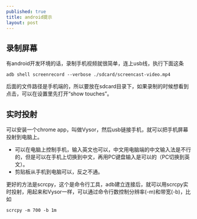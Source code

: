 ```yaml
---
published: true
title: android提示
layout: post
---
```


## 录制屏幕

有android开发环境的话，录制手机视频就很简单，连上usb线，执行下面这条
```
adb shell screenrecord --verbose ./sdcard/screencast-video.mp4
```
后面的文件路径是手机端的，所以要放在sdcard目录下，如果录制的时候想看到点击，可以在设置里先打开“show touches”。

## 实时投射

可以安装一个chrome app，叫做Vysor，然后usb链接手机，就可以把手机屏幕投射到电脑上。

* 可以在电脑上控制手机，输入英文也可以，中文用电脑端的中文输入法是不行的，但是可以在手机上切换到中文，再用PC键盘输入是可以的（PC切换到英文）。
* 剪贴板从手机到电脑可以，反之不通。

更好的方法是scrcpy，这个是命令行工具，adb建立连接后，就可以用scrcpy实时投射，用起来和Vysor一样，可以通过命令行数控制分辨率(-m)和带宽(-b)，比如

```
scrcpy -m 700 -b 1m
```

